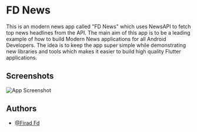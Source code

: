
# FD News
This is an modern news app called "FD News"
which uses NewsAPI to fetch top news headlines from the API.
The main aim of this app is to be a leading example of how to 
build Modern News applications for all Android Developers.
The idea is to keep the app super simple while demonstrating 
new libraries and tools which makes it easier to build high
quality Flutter applications.
## Screenshots

![App Screenshot](https://firadfd.coderexplorer.com/app_image/news.jpg)

## Authors
- [@Firad Fd](https://www.github.com/firadfd)
